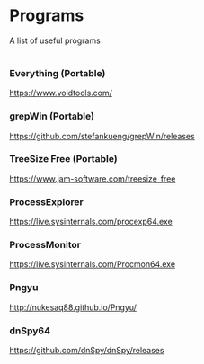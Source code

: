 # Programs
A list of useful programs
<br>
<br>
### Everything (Portable)
https://www.voidtools.com/

### grepWin (Portable)
https://github.com/stefankueng/grepWin/releases

### TreeSize Free (Portable)
https://www.jam-software.com/treesize_free

### ProcessExplorer
https://live.sysinternals.com/procexp64.exe

### ProcessMonitor
https://live.sysinternals.com/Procmon64.exe

### Pngyu
http://nukesaq88.github.io/Pngyu/

### dnSpy64
https://github.com/dnSpy/dnSpy/releases
